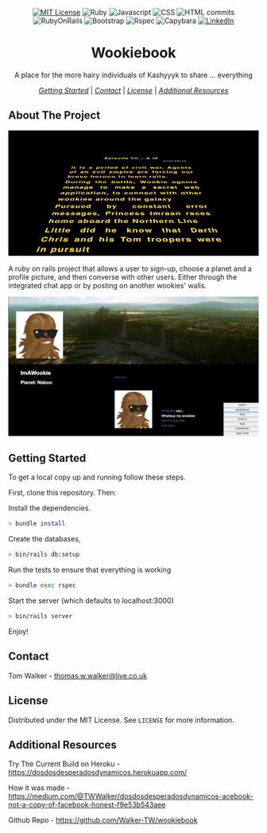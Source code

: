 <div align="center">
<p>

[![MIT License][license-shield]][license-url]
![Ruby][Ruby]
![Javascript][Javascript]
![CSS][cssCommits]
![HTML commits][htmlCommits]
![RubyOnRails][RubyOnRails]
![Bootstrap][Bootstrap]
![Rspec][Rspec]
![Capybara][Capybara]
[![LinkedIn][linkedin-shield]][linkedin-url]

  <h1 align="center">Wookiebook</h1>

  <p align="center">
    A place for the more hairy individuals of Kashyyyk to share ... everything

  [*Getting Started*](#getting-started) | [*Contact*](#contact) | [*License*](#license) | [*Additional Resources*](#additional-resources) 

  </p>
</p>
</div>

## About The Project 

![homepage-screenshot](/screenshots/HomePage.png?raw=true)


A ruby on rails project that allows a user to sign-up, choose a planet and a profile picture, and then converse with other users. Either through the integrated chat app or by posting on another wookies' walls.

![product-screenshot](/screenshots/UserPage.png?raw=true)


## Getting Started

To get a local copy up and running follow these steps.

First, clone this repository. Then:

Install the dependencies.
```sh
> bundle install
```
Create the databases,

```sh
> bin/rails db:setup
```

Run the tests to ensure that everything is working
```sh
> bundle exec rspec
```

Start the server (which defaults to localhost:3000)

```sh
> bin/rails server
```

Enjoy!

## Contact 

Tom Walker - thomas.w.walker@live.co.uk


## License

Distributed under the MIT License. See `LICENSE` for more information.

## Additional Resources 

Try The Current Build on Heroku - https://dosdosdesperadosdynamicos.herokuapp.com/

How it was made - https://medium.com/@TWWalker/dosdosdesperadosdynamicos-acebook-not-a-copy-of-facebook-honest-f9e53b543aee

Github Repo - https://github.com/Walker-TW/wookiebook

[license-shield]: https://img.shields.io/github/license/othneildrew/Best-README-Template.svg?style=flat-square
[license-url]: https://github.com/othneildrew/Best-README-Template/blob/master/LICENSE.txt
[linkedin-shield]: https://img.shields.io/badge/-LinkedIn-black.svg?style=flat-square&logo=linkedin&colorB=555
[linkedin-url]: https://linkedin.com/in/thomas-w-walker 
[Ruby]: https://img.shields.io/badge/Ruby-red.svg
[Javascript]: https://img.shields.io/badge/JavaScript-yellow.svg
[cssCommits]: https://img.shields.io/badge/CSS-red.svg
[htmlCommits]: https://img.shields.io/badge/HTML-orange.svg
[RubyOnRails]: https://img.shields.io/badge/Ruby_On_Rails-informational.svg
[Bootstrap]: https://img.shields.io/badge/Bootstrap-blueviolet.svg
[Rspec]: https://img.shields.io/badge/Rspec-red.svg
[Capybara]: https://img.shields.io/badge/Capybara-informational.svg
